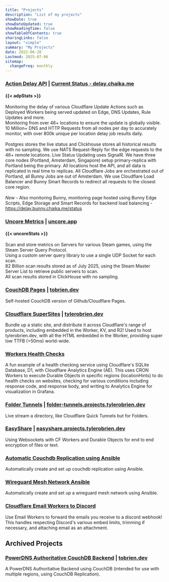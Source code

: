 ```yaml
---
title: "Projects"
description: "List of my projects"
showDate: true
showDateUpdated: true
showReadingTime: false
showTableOfContents: true
sharingLinks: false
layout: "simple"
summary: "My Projects"
date: 2022-06-28
Lastmod: 2025-07-06
sitemap:
  changeFreq: monthly
---
```

### [Action Delay API](https://github.com/Tyler-OBrien/Action-Delay-API) |  [Current Status  - delay.chaika.me](https://delay.chaika.me/status/) 
#### {{< adpStats >}} 
Monitoring the delay of various Cloudflare Update Actions such as Deployed Workers being served updated on Edge, DNS Updates, Rule Updates and more. <br>
Monitoring from over 46+ locations to ensure the update is globally visible. <br>
10 Million+ DNS and HTTP Requests from all nodes per day to accurately monitor, with over 800k unique per location delay job results daily. <br><br>
Postgres stores the live status and Clickhouse stores all historical results with no sampling. We use NATS Request-Reply for the edge requests to the 46+ remote locations. Live Status Updating uses SignalR. We have three core nodes (Portland, Amsterdam, Singapore) setup primary-replica with Portland being the primary. All locations host the API, and all data is replicated in real time to replicas. All Cloudflare Jobs are orchestrated out of Portland, all Bunny Jobs are out of Amsterdam. We use Cloudflare Load Balancer and Bunny Smart Records to redirect all requests to the closest core region.<br><br>
*New* - Also monitoring Bunny, monitoring page hosted using Bunny Edge Scripts, Edge Storage and Smart Records for backend load balancing - https://delay.bunny.chaika.me/status<br>

### [Uncore Metrics](https://github.com/Tyler-OBrien/UncoreMetrics) |  [uncore.app](https://uncore.app)
#### {{< uncoreStats >}}
Scan and store metrics on Servers for various Steam games, using the Steam Server Query Protocol. <br>
Using a custom server query library to use a single UDP Socket for each scan.<br>
82 Billion scan results stored as of July 2025, using the Steam Master Server List to retrieve public servers to scan. <br> All scan results stored in ClickHouse with no sampling.<br>


### [CouchDB Pages](https://github.com/Tyler-OBrien/CouchDB-Pages) | [tobrien.dev](https://tobrien.dev)
Self-hosted CouchDB version of Github/Cloudflare Pages.<br>


### [Cloudflare SuperSites](https://github.com/Tyler-OBrien/SuperSites) | [tylerobrien.dev](https://tylerobrien.dev)
Bundle up a static site, and distribute it across Cloudflare's range of products, including embedded in the Worker, KV, and R2! Used to host tylerobrien.dev, with all the HTML embedded in the Worker, providing super low TTFB (>50ms) world-wide.  <br>


### [Workers Health Checks](https://github.com/Tyler-OBrien/workers-health-checks)
A fun example of a health checking service using Cloudflare's SQLite Database, D1, with Cloudflare Analytics Engine (AE). This uses CRON Workers to execute Durable Objects in specific regions (locationHints) to do health checks on websites, checking for various conditions including response code, and response body, and writing to Analytics Engine for visualization in Grafana. 


### [Folder Tunnels](https://github.com/Tyler-OBrien/Folder-Tunnels) | [folder-tunnels.projects.tylerobrien.dev](https://folder-tunnels.projects.tylerobrien.dev)
Live stream a directory, like Cloudflare Quick Tunnels but for Folders.<br>

### [EasyShare](https://github.com/Tyler-OBrien/EasyShare-CF-Workers) | [easyshare.projects.tylerobrien.dev](https://easyshare.projects.tylerobrien.dev/)
Using Websockets with CF Workers and Durable Objects for end to end encryption of files or text.<br>


### [Automatic Couchdb Replication using Ansible](https://github.com/Tyler-OBrien/automatic_couchdb_replication_ansible)
Automatically create and set up couchdb replication using Ansible.<br>


### [Wireguard Mesh Network Ansible](https://github.com/Tyler-OBrien/wireguard-mesh-network-ansible)
Automatically create and set up a wireguard mesh network using Ansible.<br>


### [Cloudflare Email Workers to Discord](https://github.com/Tyler-OBrien/cloudflare-worker-emails-to-discord)
Use Email Workers to forward the emails you receive to a discord webhook! This handles respecting Discord's various embed limits, trimming if necessary, and attaching email as an attachment.

## Archived Projects

### [PowerDNS Authoritative CouchDB Backend](https://github.com/Tyler-OBrien/PowerDNS-Authoritative-CouchDB-Backend) | [tobrien.dev](https://tobrien.dev)
A PowerDNS Authoritative Backend using CouchDB (intended for use with multiple regions, using CouchDB Replication). <br>